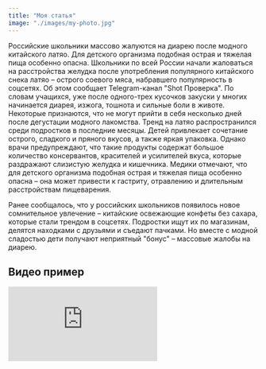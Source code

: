 ```yaml
---
title: "Моя статья"
image: "./images/my-photo.jpg"
---
```



Российские школьники массово жалуются на диарею после модного китайского латяо. Для детского организма подобная острая и тяжелая пища особенно опасна.
Школьники по всей России начали жаловаться на расстройства желудка после употребления популярного китайского снека латяо – острого соевого мяса, набравшего популярность в соцсетях. Об этом сообщает Telegram-канал "Shot Проверка".
По словам учащихся, уже после одного-трех кусочков закуски у многих начинается диарея, изжога, тошнота и сильные боли в животе. Некоторые признаются, что не могут прийти в себя несколько дней после дегустации модного лакомства.
Тренд на латяо распространился среди подростков в последние месяцы. Детей привлекает сочетание острого, сладкого и пряного вкусов, а также яркая упаковка. Однако врачи предупреждают, что такие продукты содержат большое количество консервантов, красителей и усилителей вкуса, которые раздражают слизистую желудка и кишечника.
Медики отмечают, что для детского организма подобная острая и тяжелая пища особенно опасна – она может привести к гастриту, отравлению и длительным расстройствам пищеварения.

Ранее сообщалось, что у российских школьников появилось новое сомнительное увлечение – китайские освежающие конфеты без сахара, которые стали трендом в соцсетях. Подростки ищут их по магазинам, делятся находками с друзьями и съедают пачками. Но вместе с модной сладостью дети получают неприятный "бонус" – массовые жалобы на диарею.

## Видео пример
<div class="video-container">
    <iframe 
        src="https://drive.google.com/file/d/1B8Eol3OWbF4s1QV4k4s3IbqsTfwBPBon/preview" 
        frameborder="0" 
        allowfullscreen
        scrolling="no">
    </iframe>
</div>























